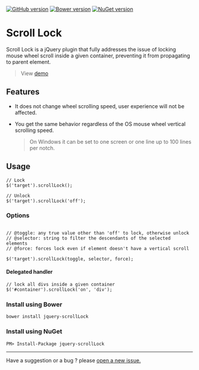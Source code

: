 [![GitHub version](https://badge.fury.io/gh/MohammadYounes%2Fjquery-scrollLock.svg)](http://badge.fury.io/gh/MohammadYounes%2Fjquery-scrollLock)
[![Bower version](https://badge.fury.io/bo/jquery-scrollLock.svg)](http://badge.fury.io/bo/jquery-scrollLock)
[![NuGet version](https://badge.fury.io/nu/jquery-scrollLock.svg)](http://badge.fury.io/nu/jquery-scrollLock)

Scroll Lock
=================

Scroll Lock is a jQuery plugin that fully addresses the issue of locking mouse wheel scroll inside a given container, preventing it from propagating to parent element.

> View [demo](http://mohammadyounes.github.io/jquery-scrollLock/example/)

## Features

* It does not change wheel scrolling speed, user experience will not be affected. 
* You get the same behavior regardless of the OS mouse wheel vertical scrolling speed.

  > On Windows it can be set to one screen or one line up to 100 lines per notch.

## Usage
```
// Lock
$('target').scrollLock();

// Unlock
$('target').scrollLock('off');

```

### Options
```

// @toggle: any true value other than 'off' to lock, otherwise unlock
// @selector: string to filter the descendants of the selected elements
// @force: forces lock even if element doesn't have a vertical scroll

$('target').scrollLock(toggle, selector, force);

```

#### Delegated handler
```
// lock all divs inside a given container
$('#container').scrollLock('on', 'div');

```
### Install using Bower
```
bower install jquery-scrollLock
```

### Install using NuGet
```
PM> Install-Package jquery-scrollLock
```

------

Have a suggestion or a bug ? please [open a new issue.](https://github.com/MohammadYounes/jquery-scrollLock/issues?state=open)
